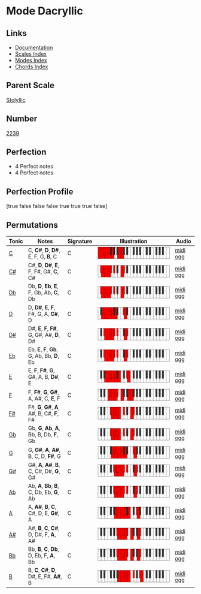 # Mode Dacryllic

## Links

- [Documentation](index.md)
- [Scales Index](Scales.md)
- [Modes Index](Modes.md)
- [Chords Index](Chords.md)

## Parent Scale

[Stolyllic](ScaleStolyllic.md)

## Number

[2239](https://ianring.com/musictheory/scales/2239)

## Perfection

- 4 Perfect notes
- 4 Perfect notes

## Perfection Profile

[true false false false true true true false]

## Permutations

| Tonic | Notes | Signature | Illustration | Audio |
|-------|-------|-----------|--------------|-------|
| [C](ModeCNaturalDacryllic.md) | C, **C#**, **D**, **D#**, E, F, G, **B**, C | C | ![CNaturalDacryllic](ModeCNaturalDacryllic.png) | [midi](ModeCNaturalDacryllic.mid) [ogg](ModeCNaturalDacryllic.ogg) |
| [C#](ModeCSharpDacryllic.md) | C#, **D**, **D#**, **E**, F, F#, G#, **C**, C# | C | ![CSharpDacryllic](ModeCSharpDacryllic.png) | [midi](ModeCSharpDacryllic.mid) [ogg](ModeCSharpDacryllic.ogg) |
| [Db](ModeDFlatDacryllic.md) | Db, **D**, **Eb**, **E**, F, Gb, Ab, **C**, Db | C | ![DFlatDacryllic](ModeDFlatDacryllic.png) | [midi](ModeDFlatDacryllic.mid) [ogg](ModeDFlatDacryllic.ogg) |
| [D](ModeDNaturalDacryllic.md) | D, **D#**, **E**, **F**, F#, G, A, **C#**, D | C | ![DNaturalDacryllic](ModeDNaturalDacryllic.png) | [midi](ModeDNaturalDacryllic.mid) [ogg](ModeDNaturalDacryllic.ogg) |
| [D#](ModeDSharpDacryllic.md) | D#, **E**, **F**, **F#**, G, G#, A#, **D**, D# | C | ![DSharpDacryllic](ModeDSharpDacryllic.png) | [midi](ModeDSharpDacryllic.mid) [ogg](ModeDSharpDacryllic.ogg) |
| [Eb](ModeEFlatDacryllic.md) | Eb, **E**, **F**, **Gb**, G, Ab, Bb, **D**, Eb | C | ![EFlatDacryllic](ModeEFlatDacryllic.png) | [midi](ModeEFlatDacryllic.mid) [ogg](ModeEFlatDacryllic.ogg) |
| [E](ModeENaturalDacryllic.md) | E, **F**, **F#**, **G**, G#, A, B, **D#**, E | C | ![ENaturalDacryllic](ModeENaturalDacryllic.png) | [midi](ModeENaturalDacryllic.mid) [ogg](ModeENaturalDacryllic.ogg) |
| [F](ModeFNaturalDacryllic.md) | F, **F#**, **G**, **G#**, A, A#, C, **E**, F | C | ![FNaturalDacryllic](ModeFNaturalDacryllic.png) | [midi](ModeFNaturalDacryllic.mid) [ogg](ModeFNaturalDacryllic.ogg) |
| [F#](ModeFSharpDacryllic.md) | F#, **G**, **G#**, **A**, A#, B, C#, **F**, F# | C | ![FSharpDacryllic](ModeFSharpDacryllic.png) | [midi](ModeFSharpDacryllic.mid) [ogg](ModeFSharpDacryllic.ogg) |
| [Gb](ModeGFlatDacryllic.md) | Gb, **G**, **Ab**, **A**, Bb, B, Db, **F**, Gb | C | ![GFlatDacryllic](ModeGFlatDacryllic.png) | [midi](ModeGFlatDacryllic.mid) [ogg](ModeGFlatDacryllic.ogg) |
| [G](ModeGNaturalDacryllic.md) | G, **G#**, **A**, **A#**, B, C, D, **F#**, G | C | ![GNaturalDacryllic](ModeGNaturalDacryllic.png) | [midi](ModeGNaturalDacryllic.mid) [ogg](ModeGNaturalDacryllic.ogg) |
| [G#](ModeGSharpDacryllic.md) | G#, **A**, **A#**, **B**, C, C#, D#, **G**, G# | C | ![GSharpDacryllic](ModeGSharpDacryllic.png) | [midi](ModeGSharpDacryllic.mid) [ogg](ModeGSharpDacryllic.ogg) |
| [Ab](ModeAFlatDacryllic.md) | Ab, **A**, **Bb**, **B**, C, Db, Eb, **G**, Ab | C | ![AFlatDacryllic](ModeAFlatDacryllic.png) | [midi](ModeAFlatDacryllic.mid) [ogg](ModeAFlatDacryllic.ogg) |
| [A](ModeANaturalDacryllic.md) | A, **A#**, **B**, **C**, C#, D, E, **G#**, A | C | ![ANaturalDacryllic](ModeANaturalDacryllic.png) | [midi](ModeANaturalDacryllic.mid) [ogg](ModeANaturalDacryllic.ogg) |
| [A#](ModeASharpDacryllic.md) | A#, **B**, **C**, **C#**, D, D#, F, **A**, A# | C | ![ASharpDacryllic](ModeASharpDacryllic.png) | [midi](ModeASharpDacryllic.mid) [ogg](ModeASharpDacryllic.ogg) |
| [Bb](ModeBFlatDacryllic.md) | Bb, **B**, **C**, **Db**, D, Eb, F, **A**, Bb | C | ![BFlatDacryllic](ModeBFlatDacryllic.png) | [midi](ModeBFlatDacryllic.mid) [ogg](ModeBFlatDacryllic.ogg) |
| [B](ModeBNaturalDacryllic.md) | B, **C**, **C#**, **D**, D#, E, F#, **A#**, B | C | ![BNaturalDacryllic](ModeBNaturalDacryllic.png) | [midi](ModeBNaturalDacryllic.mid) [ogg](ModeBNaturalDacryllic.ogg) |
